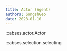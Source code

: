 ```yaml
---
title: Actor (Agent)
authors: SongshGeo
date: 2023-01-10
---
```

:::abses.actor.Actor

:::abses.selection.selecting
